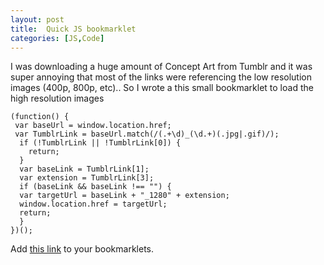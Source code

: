 ```yaml
---
layout: post
title:  Quick JS bookmarklet
categories: [JS,Code]
---
```



I was downloading a huge amount of Concept Art from Tumblr and it was super annoying that most of the links were referencing the low resolution images (400p, 800p, etc).. So I wrote a this small bookmarklet to load the high resolution images
```
(function() {
 var baseUrl = window.location.href;
 var TumblrLink = baseUrl.match(/(.+\d)_(\d.+)(.jpg|.gif)/);
  if (!TumblrLink || !TumblrLink[0]) {
    return;
  }
  var baseLink = TumblrLink[1];
  var extension = TumblrLink[3];
  if (baseLink && baseLink !== "") {
  var targetUrl = baseLink + "_1280" + extension;
  window.location.href = targetUrl;
  return;
  }
})();
```

Add <a href="javascript:!function(){var i=window.location.href.match(/(.+\d)_(\d.+)(.jpg|.gif)/);if(i&&i[0]){var o=i[1],a=i[3];if(o&&''!==o){var f=o+'_1280'+a;window.location.href=f}else;}}();">this link</a> to your bookmarklets.
